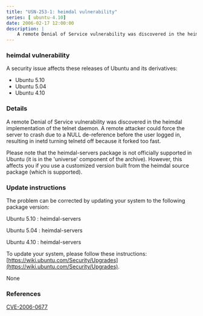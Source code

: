 ```yaml
---
title: "USN-253-1: heimdal vulnerability"
series: [ ubuntu-4.10]
date: 2006-02-17 12:00:00
description: |
    A remote Denial of Service vulnerability was discovered in the heimdal implementation of the telnet daemon. A remote attacker could force the server to crash due to a NULL de-reference before the user logged in, resulting in inetd turning telnetd off because it forked too fast.
--- 
```

 
 


### heimdal vulnerability

A security issue affects these releases of Ubuntu and its derivatives:

* Ubuntu 5.10
* Ubuntu 5.04
* Ubuntu 4.10

### Details

A remote Denial of Service vulnerability was discovered in the heimdal implementation of the telnet daemon. A remote attacker could force the server to crash due to a NULL de-reference before the user logged in, resulting in inetd turning telnetd off because it forked too fast.

Please note that the heimdal-servers package is not officially supported in Ubuntu (it is in the &#39;universe&#39; component of the archive). However, this affects you if you use a customized version built from the heimdal source package (which is supported).

### Update instructions

The problem can be corrected by updating your system to the following package version:

Ubuntu 5.10
 : heimdal-servers 

Ubuntu 5.04
 : heimdal-servers 

Ubuntu 4.10
 : heimdal-servers 

To update your system, please follow these instructions: [https://wiki.ubuntu.com/Security/Upgrades](https://wiki.ubuntu.com/Security/Upgrades).

None

### References

 
 [CVE-2006-0677](http://people.ubuntu.com/~ubuntu-security/cve/CVE-2006-0677)
 

